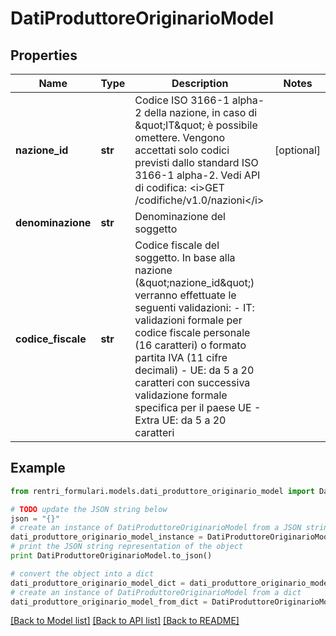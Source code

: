 # DatiProduttoreOriginarioModel


## Properties
Name | Type | Description | Notes
------------ | ------------- | ------------- | -------------
**nazione_id** | **str** | Codice ISO 3166-1 alpha-2 della nazione, in caso di \&quot;IT\&quot; è possibile omettere.  Vengono accettati solo codici previsti dallo standard ISO 3166-1 alpha-2.  Vedi API di codifica: &lt;i&gt;GET /codifiche/v1.0/nazioni&lt;/i&gt; | [optional] 
**denominazione** | **str** | Denominazione del soggetto | 
**codice_fiscale** | **str** | Codice fiscale del soggetto. In base alla nazione (\&quot;nazione_id\&quot;) verranno effettuate le seguenti validazioni: - IT: validazioni formale per codice fiscale personale (16 caratteri) o formato partita IVA (11 cifre decimali) - UE: da 5 a 20 caratteri con successiva validazione formale specifica per il paese UE - Extra UE: da 5 a 20 caratteri | 

## Example

```python
from rentri_formulari.models.dati_produttore_originario_model import DatiProduttoreOriginarioModel

# TODO update the JSON string below
json = "{}"
# create an instance of DatiProduttoreOriginarioModel from a JSON string
dati_produttore_originario_model_instance = DatiProduttoreOriginarioModel.from_json(json)
# print the JSON string representation of the object
print DatiProduttoreOriginarioModel.to_json()

# convert the object into a dict
dati_produttore_originario_model_dict = dati_produttore_originario_model_instance.to_dict()
# create an instance of DatiProduttoreOriginarioModel from a dict
dati_produttore_originario_model_from_dict = DatiProduttoreOriginarioModel.from_dict(dati_produttore_originario_model_dict)
```
[[Back to Model list]](../README.md#documentation-for-models) [[Back to API list]](../README.md#documentation-for-api-endpoints) [[Back to README]](../README.md)


